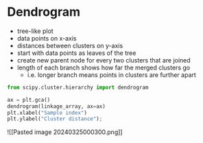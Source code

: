 # Dendrogram
- tree-like plot
- data points on x-axis
- distances between clusters on y-axis
- start with data points as leaves of the tree
- create new parent node for every two clusters that are joined
- length of each branch shows how far the merged clusters go
	- i.e. longer branch means points in clusters are further apart
```python
from scipy.cluster.hierarchy import dendrogram

ax = plt.gca()
dendrogram(linkage_array, ax=ax)
plt.xlabel("Sample index")
plt.ylabel("Cluster distance");
```
![[Pasted image 20240325000300.png]]
